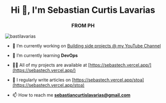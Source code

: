 <h1 align="center">Hi 👋, I'm Sebastian Curtis Lavarias</h1>
<h3 align="center">FROM PH</h3>

<p align="left"> <img src="https://komarev.com/ghpvc/?username=bastilavarias&label=Profile%20views&color=0e75b6&style=flat" alt="bastilavarias" /> </p>

- 🔭 I’m currently working on [Building side projects @ my YouTube Channel](https://www.youtube.com/channel/UCOhqyKr2hkAINWLgFOoV2tQ)

- 🌱 I’m currently learning **DevOps**

- 👨‍💻 All of my projects are available at [https://sebastech.vercel.app/](https://sebastech.vercel.app/)

- 📝 I regularly write articles on [https://sebastech.vercel.app/stoa](https://sebastech.vercel.app/stoa)

- 📫 How to reach me **sebastiancurtislavarias@gmail.com**
